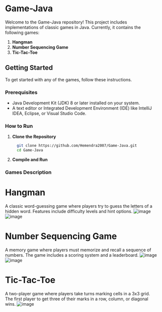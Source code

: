 # Game-Java
Welcome to the Game-Java repository! This project includes implementations of classic games in Java. Currently, it contains the following games:

1. **Hangman**
2. **Number Sequencing Game**
3. **Tic-Tac-Toe**

## Getting Started

To get started with any of the games, follow these instructions.

### Prerequisites

- Java Development Kit (JDK) 8 or later installed on your system.
- A text editor or Integrated Development Environment (IDE) like IntelliJ IDEA, Eclipse, or Visual Studio Code.

### How to Run

1. **Clone the Repository**
 
    ```bash
      git clone https://github.com/Hemendra2007/Game-Java.git
      cd Game-Java
    ```
    
2. **Compile and Run**


### Games Description

# Hangman
A classic word-guessing game where players try to guess the letters of a hidden word. Features include difficulty levels and hint options.
![image](https://github.com/user-attachments/assets/1c1e706e-544e-425b-8bf4-544834172be8)
![image](https://github.com/user-attachments/assets/0f4a6ed6-ed46-4416-aa21-4fb10ac73c70)


# Number Sequencing Game
A memory game where players must memorize and recall a sequence of numbers. The game includes a scoring system and a leaderboard.
![image](https://github.com/user-attachments/assets/a4ccf1a7-4894-4648-9d90-149d7b2fb28d)
![image](https://github.com/user-attachments/assets/d08e9482-d55a-4ee0-9fb4-268322f9d559)


# Tic-Tac-Toe
A two-player game where players take turns marking cells in a 3x3 grid. The first player to get three of their marks in a row, column, or diagonal wins.
![image](https://github.com/user-attachments/assets/79de8174-04d1-4608-aae7-f20757fc29b0)

   
